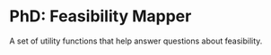 # PhD: Feasibility Mapper
A set of utility functions that help answer questions about feasibility.

<!-- {BearID:AEB5E1D6-AB77-46F8-B922-6F2D6C12C53A-2970-000002AC9B6CA6A4} -->
